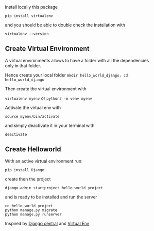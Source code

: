 install locally this package

`pip install virtualenv`

and you should be able to double check the installation with

`virtualenv --version`

## Create Virtual Environment

A virtual environments allows to have a folder with all the dependencies only in that folder.

Hence create your local folder `mkdir hello_world_django; cd hello_world_django`

Then create the virtual environment with

`virtualenv myenv` or `python3 -m venv myenv`

Activate the virtual env with

`source myenv/bin/activate`

and simply deactivate it in your terminal with

`deactivate`

## Create Helloworld

With an active virtual environment run:

`pip install Django`

create then the project

`django-admin startproject hello_world_project`

and is ready to be installed and run the server

```
cd hello_world_project
python manage.py migrate
python manage.py runserver
```

Inspired by [Django central](https://djangocentral.com/create-a-hello-world-django-application/) and [Virtual Env](https://djangocentral.com/how-to-a-create-virtual-environment-for-python/)
